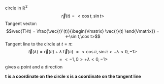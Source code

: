circle in $\mathbb{R}^2$
$$\vec{r}(t) = <\cos t,\sin t>$$
Tangent vector:
$$\vec{T}(t) = \frac{\vec{r}'(t)}{\begin{Vmatrix}
\vec{r}(t)
\end{Vmatrix}} = <-\sin t,\cos t>$$
Tangent line to the circle at $t=\pi$:
$$\vec{l}(\lambda)=\vec{r}(\pi) + \lambda \vec{T}(\pi)\ = <\cos \pi,\sin \pi> + \lambda <0,-1>$$
$$ = <-1, 0> + \lambda <0, -1>$$
gives a point and a direction

**t is a coordinate on the circle**
**x is a coordinate on the tangent line**